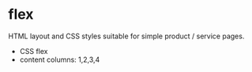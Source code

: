 # flex
HTML layout and CSS styles suitable for simple product / service pages.
* CSS flex
* content columns: 1,2,3,4

